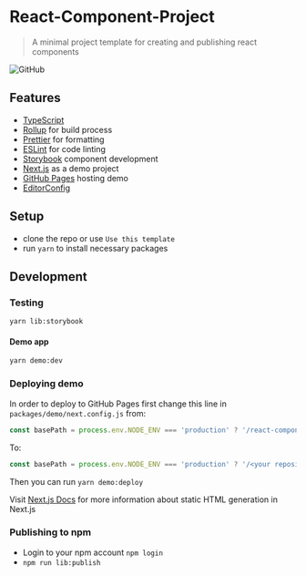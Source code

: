 # React-Component-Project

> A minimal project template for creating and publishing react components

![GitHub](https://img.shields.io/github/license/vahidtvj/react-component-project)

## Features
* [TypeScript](https://www.typescriptlang.org/)
* [Rollup](https://rollupjs.org/) for build process
* [Prettier](https://prettier.io/) for formatting
* [ESLint](https://eslint.org/) for code linting
* [Storybook](https://storybook.js.org/) component development
* [Next.js](https://nextjs.org/) as a demo project
* [GitHub Pages](https://pages.github.com/) hosting demo
* [EditorConfig](https://editorconfig.org/)

## Setup
* clone the repo or use `Use this template`
* run `yarn` to install necessary packages

## Development

### Testing
```
yarn lib:storybook
```
#### Demo app
```
yarn demo:dev
```

### Deploying demo
In order to deploy to GitHub Pages first change this line in `packages/demo/next.config.js` from:
```js
const basePath = process.env.NODE_ENV === 'production' ? '/react-component-project' : ''
```
To:
```js
const basePath = process.env.NODE_ENV === 'production' ? '/<your repository name>' : ''
```
Then you can run `yarn demo:deploy`

Visit [Next.js Docs](https://nextjs.org/docs/advanced-features/static-html-export) for more information about static HTML generation in Next.js

### Publishing to npm
* Login to your npm account `npm login`
* `npm run lib:publish`
